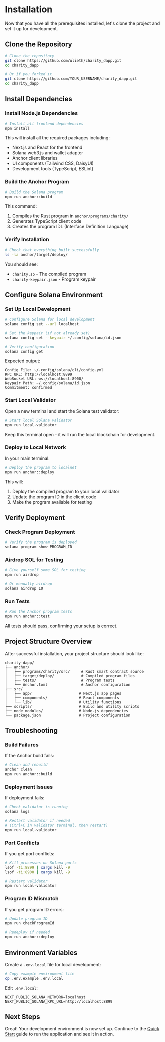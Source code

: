 # Installation

Now that you have all the prerequisites installed, let's clone the project and set it up for development.

## Clone the Repository

```bash
# Clone the repository
git clone https://github.com/ulieth/charity_dapp.git
cd charity_dapp

# Or if you forked it
git clone https://github.com/YOUR_USERNAME/charity_dapp.git
cd charity_dapp
```

## Install Dependencies

### Install Node.js Dependencies

```bash
# Install all frontend dependencies
npm install
```

This will install all the required packages including:
- Next.js and React for the frontend
- Solana web3.js and wallet adapter
- Anchor client libraries
- UI components (Tailwind CSS, DaisyUI)
- Development tools (TypeScript, ESLint)

### Build the Anchor Program

```bash
# Build the Solana program
npm run anchor::build
```

This command:
1. Compiles the Rust program in `anchor/programs/charity/`
2. Generates TypeScript client code
3. Creates the program IDL (Interface Definition Language)

### Verify Installation

```bash
# Check that everything built successfully
ls -la anchor/target/deploy/
```

You should see:
- `charity.so` - The compiled program
- `charity-keypair.json` - Program keypair

## Configure Solana Environment

### Set Up Local Development

```bash
# Configure Solana for local development
solana config set --url localhost

# Set the keypair (if not already set)
solana config set --keypair ~/.config/solana/id.json

# Verify configuration
solana config get
```

Expected output:
```
Config File: ~/.config/solana/cli/config.yml
RPC URL: http://localhost:8899
WebSocket URL: ws://localhost:8900/
Keypair Path: ~/.config/solana/id.json
Commitment: confirmed
```

### Start Local Validator

Open a new terminal and start the Solana test validator:

```bash
# Start local Solana validator
npm run local-validator
```

Keep this terminal open - it will run the local blockchain for development.

### Deploy to Local Network

In your main terminal:

```bash
# Deploy the program to localnet
npm run anchor::deploy
```

This will:
1. Deploy the compiled program to your local validator
2. Update the program ID in the client code
3. Make the program available for testing

## Verify Deployment

### Check Program Deployment

```bash
# Verify the program is deployed
solana program show PROGRAM_ID
```

### Airdrop SOL for Testing

```bash
# Give yourself some SOL for testing
npm run airdrop

# Or manually airdrop
solana airdrop 10
```

### Run Tests

```bash
# Run the Anchor program tests
npm run anchor::test
```

All tests should pass, confirming your setup is correct.

## Project Structure Overview

After successful installation, your project structure should look like:

```
charity-dapp/
├── anchor/
│   ├── programs/charity/src/     # Rust smart contract source
│   ├── target/deploy/            # Compiled program files
│   ├── tests/                    # Program tests
│   └── Anchor.toml               # Anchor configuration
├── src/
│   ├── app/                     # Next.js app pages
│   ├── components/              # React components
│   └── lib/                     # Utility functions
├── scripts/                     # Build and utility scripts
├── node_modules/                # Node.js dependencies
└── package.json                 # Project configuration
```

## Troubleshooting

### Build Failures

If the Anchor build fails:

```bash
# Clean and rebuild
anchor clean
npm run anchor::build
```

### Deployment Issues

If deployment fails:

```bash
# Check validator is running
solana logs

# Restart validator if needed
# (Ctrl+C in validator terminal, then restart)
npm run local-validator
```

### Port Conflicts

If you get port conflicts:

```bash
# Kill processes on Solana ports
lsof -ti:8899 | xargs kill -9
lsof -ti:8900 | xargs kill -9

# Restart validator
npm run local-validator
```

### Program ID Mismatch

If you get program ID errors:

```bash
# Update program ID
npm run checkProgramId

# Redeploy if needed
npm run anchor::deploy
```

## Environment Variables

Create a `.env.local` file for local development:

```bash
# Copy example environment file
cp .env.example .env.local
```

Edit `.env.local`:
```
NEXT_PUBLIC_SOLANA_NETWORK=localhost
NEXT_PUBLIC_SOLANA_RPC_URL=http://localhost:8899
```

## Next Steps

Great! Your development environment is now set up. Continue to the [Quick Start](quick-start.md) guide to run the application and see it in action.
